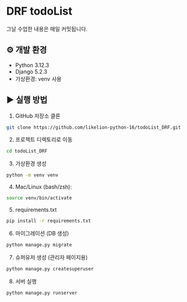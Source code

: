 # DRF todoList
그날 수업한 내용은 매일 커밋됩니다.

## ⚙️ 개발 환경

- Python 3.12.3
- Django 5.2.3
- 가상환경: venv 사용

## ▶️ 실행 방법

1. GitHub 저장소 클론
```bash
git clone https://github.com/likelion-python-16/todoList_DRF.git
```

2. 프로젝트 디렉토리로 이동
```bash
cd todoList_DRF
```

3. 가상환경 생성
```bash
python -m venv venv
```

4. Mac/Linux (bash/zsh):
```bash
source venv/bin/activate
```

5. requirements.txt
```bash
pip install -r requirements.txt
```

6. 마이그레이션 (DB 생성)
```bash
python manage.py migrate
```

7. 슈퍼유저 생성 (관리자 페이지용)
```bash
python manage.py createsuperuser
```

8. 서버 실행
```bash
python manage.py runserver
```